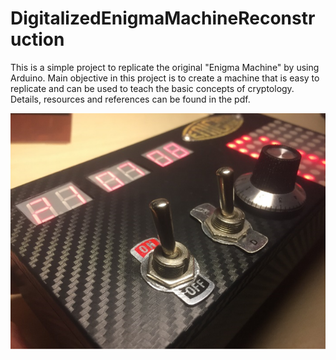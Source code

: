 # DigitalizedEnigmaMachineReconstruction
This is a simple project to replicate the original "Enigma Machine" by using Arduino. Main objective in this project is to create a machine that is easy to replicate and can be used to teach the basic concepts of cryptology. Details, resources and references can be found in the pdf.

![alt text](https://github.com/Naktrem/DigitalizedEnigmaMachineReconstruction/blob/master/E1.PNG)
